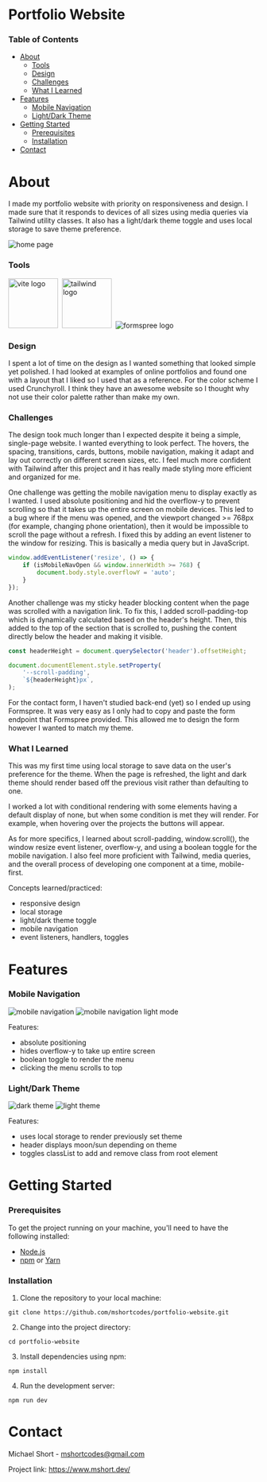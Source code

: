 # Portfolio Website

### Table of Contents

-   [About](#about)
    -   [Tools](#tools)
    -   [Design](#design)
    -   [Challenges](#challenges)
    -   [What I Learned](#what-i-learned)
-   [Features](#features)
    -   [Mobile Navigation](#mobile-navigation)
    -   [Light/Dark Theme](#lightdark-theme)
-   [Getting Started](#getting-started)
    -   [Prerequisites](#prerequisites)
    -   [Installation](#installation)
-   [Contact](#contact)

# About

I made my portfolio website with priority on responsiveness and design. I made sure that it responds to devices of all sizes using media queries via Tailwind utility classes. It also has a light/dark theme toggle and uses local storage to save theme preference.

<img src='./public/readme-images/home.png' alt='home page' />

### Tools

<img src='./public/vite.svg' width='100' alt='vite logo' />&nbsp;
<img src="https://cdn.jsdelivr.net/gh/devicons/devicon@latest/icons/tailwindcss/tailwindcss-original.svg" width='100' alt='tailwind logo' />&nbsp;
<img src="./public/readme-images/formspree-logo.svg" alt='formspree logo' />

### Design

I spent a lot of time on the design as I wanted something that looked simple yet polished. I had looked at examples of online portfolios and found one with a layout that I liked so I used that as a reference. For the color scheme I used Crunchyroll. I think they have an awesome website so I thought why not use their color palette rather than make my own.

### Challenges

The design took much longer than I expected despite it being a simple, single-page website. I wanted everything to look perfect. The hovers, the spacing, transitions, cards, buttons, mobile navigation, making it adapt and lay out correctly on different screen sizes, etc. I feel much more confident with Tailwind after this project and it has really made styling more efficient and organized for me.

One challenge was getting the mobile navigation menu to display exactly as I wanted. I used absolute positioning and hid the overflow-y to prevent scrolling so that it takes up the entire screen on mobile devices. This led to a bug where if the menu was opened, and the viewport changed >= 768px (for example, changing phone orientation), then it would be impossible to scroll the page without a refresh. I fixed this by adding an event listener to the window for resizing. This is basically a media query but in JavaScript.

```js
window.addEventListener('resize', () => {
	if (isMobileNavOpen && window.innerWidth >= 768) {
		document.body.style.overflowY = 'auto';
	}
});
```

Another challenge was my sticky header blocking content when the page was scrolled with a navigation link. To fix this, I added scroll-padding-top which is dynamically calculated based on the header's height. Then, this added to the top of the section that is scrolled to, pushing the content directly below the header and making it visible.

```js
const headerHeight = document.querySelector('header').offsetHeight;

document.documentElement.style.setProperty(
	'--scroll-padding',
	`${headerHeight}px`,
);
```

For the contact form, I haven't studied back-end (yet) so I ended up using Formspree. It was very easy as I only had to copy and paste the form endpoint that Formspree provided. This allowed me to design the form however I wanted to match my theme.

### What I Learned

This was my first time using local storage to save data on the user's preference for the theme. When the page is refreshed, the light and dark theme should render based off the previous visit rather than defaulting to one.

I worked a lot with conditional rendering with some elements having a default display of none, but when some condition is met they will render. For example, when hovering over the projects the buttons will appear.

As for more specifics, I learned about scroll-padding, window.scroll(), the window resize event listener, overflow-y, and using a boolean toggle for the mobile navigation. I also feel more proficient with Tailwind, media queries, and the overall process of developing one component at a time, mobile-first.

Concepts learned/practiced:

-   responsive design
-   local storage
-   light/dark theme toggle
-   mobile navigation
-   event listeners, handlers, toggles

# Features

### Mobile Navigation

<img src='./public/readme-images/mobile-nav-dark.png' alt='mobile navigation' />
<img src='./public/readme-images/mobile-nav-light.png' alt='mobile navigation light mode' />

Features:

-   absolute positioning
-   hides overflow-y to take up entire screen
-   boolean toggle to render the menu
-   clicking the menu scrolls to top

### Light/Dark Theme

<img src='./public/readme-images/dark-theme.png' alt='dark theme' />
<img src='./public/readme-images/light-theme.png' alt='light theme' />

Features:

-   uses local storage to render previously set theme
-   header displays moon/sun depending on theme
-   toggles classList to add and remove class from root element

# Getting Started

### Prerequisites

To get the project running on your machine, you'll need to have the following installed:

-   [Node.js](https://nodejs.org/)
-   [npm](https://www.npmjs.com/) or [Yarn](https://yarnpkg.com/)

### Installation

1. Clone the repository to your local machine:

```
git clone https://github.com/mshortcodes/portfolio-website.git
```

2. Change into the project directory:

```
cd portfolio-website
```

3. Install dependencies using npm:

```
npm install
```

4. Run the development server:

```
npm run dev
```

# Contact

Michael Short - mshortcodes@gmail.com

Project link: https://www.mshort.dev/
